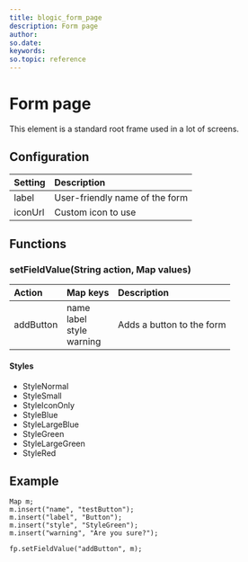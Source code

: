 ```yaml
---
title: blogic_form_page
description: Form page
author:
so.date:
keywords:
so.topic: reference
---
```


# Form page

This element is a standard root frame used in a lot of screens.

## Configuration

| Setting | Description                    |
|:--------|:-------------------------------|
| label   | User-friendly name of the form |
| iconUrl | Custom icon to use             |

## Functions

### setFieldValue(String action, Map values)

| Action    | Map keys               | Description                             |
|:----------|:-----------------------|:----------------------------------------|
| addButton | name<br/>label<br/>style<br/>warning | Adds a button to the form |

#### Styles

* StyleNormal
* StyleSmall
* StyleIconOnly
* StyleBlue
* StyleLargeBlue
* StyleGreen
* StyleLargeGreen
* StyleRed

## Example

```crmscript
Map m;
m.insert("name", "testButton");
m.insert("label", "Button");
m.insert("style", "StyleGreen");
m.insert("warning", "Are you sure?");

fp.setFieldValue("addButton", m);
```
